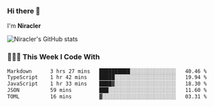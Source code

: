 ### Hi there 👋

I'm **Niracler**

![Niracler's GitHub stats](https://github-readme-stats.vercel.app/api?username=Niracler&show_icons=true)


### 👨🏻‍💻 This Week I Code With

<!--START_SECTION:waka-->

```txt
Markdown      3 hrs 27 mins   ██████████░░░░░░░░░░░░░░░   40.46 %
TypeScript    1 hr 42 mins    █████░░░░░░░░░░░░░░░░░░░░   19.94 %
JavaScript    1 hr 33 mins    ████▓░░░░░░░░░░░░░░░░░░░░   18.30 %
JSON          59 mins         ███░░░░░░░░░░░░░░░░░░░░░░   11.60 %
TOML          16 mins         ▓░░░░░░░░░░░░░░░░░░░░░░░░   03.31 %
```

<!--END_SECTION:waka-->
